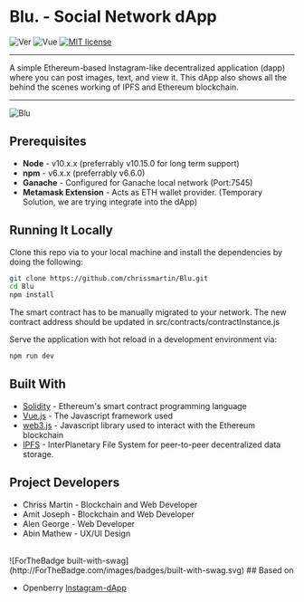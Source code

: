 # Blu. - Social Network dApp 
![Ver](https://img.shields.io/badge/Version-1.0-brightgreen.svg)
![Vue](https://img.shields.io/badge/Made%20with-Vue.js-1abc9c.svg)
[![MIT license](https://img.shields.io/badge/License-MIT-blue.svg)](https://lbesson.mit-license.org/)

---
A simple Ethereum-based Instagram-like decentralized application (dapp) where you can post images, text, and view it. This dApp also shows all the behind the scenes working of IPFS and Ethereum blockchain.

---

![Blu](https://i.imgur.com/vFo24uDh.jpg)

## Prerequisites

* **Node** - v10.x.x (preferrably v10.15.0 for long term support)
* **npm** - v6.x.x (preferrably v6.6.0)
* **Ganache** - Configured for Ganache local network (Port:7545)
* **Metamask Extension** - Acts as ETH wallet provider. (Temporary Solution, we are trying integrate into the dApp)

## Running It Locally

Clone this repo via to your local machine and install the dependencies by doing the following:

```bash
git clone https://github.com/chrissmartin/Blu.git
cd Blu
npm install
```
The smart contract has to be manually migrated to your network.
The new contract address should be updated in src/contracts/contractInstance.js

Serve the application with hot reload in a development environment via:

```bash
npm run dev
```

## Built With

* [Solidity](https://solidity.readthedocs.io/en/v0.5.2/) - Ethereum's smart contract programming language
* [Vue.js](https://vuejs.org/) - The Javascript framework used
* [web3.js](https://github.com/ethereum/web3.js/) - Javascript library used to interact with the Ethereum blockchain
* [IPFS](https://docs.ipfs.io/) - InterPlanetary File System for peer-to-peer decentralized data storage. 

## Project Developers
* Chriss Martin - Blockchain and Web Developer 
* Amit Joseph   - Blockchain and Web Developer 
* Alen George   - Web Developer
* Abin Mathew   - UX/UI Design
<br />
![ForTheBadge built-with-swag](http://ForTheBadge.com/images/badges/built-with-swag.svg)
## Based on

* Openberry [Instagram-dApp](https://github.com/openberry-ac/instagram)

